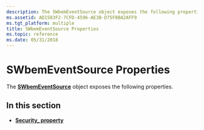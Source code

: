 ```yaml
---
description: The SWbemEventSource object exposes the following properties.
ms.assetid: AD1583F2-7CFD-4596-AE3B-D75F8BA2AFF9
ms.tgt_platform: multiple
title: SWbemEventSource Properties
ms.topic: reference
ms.date: 05/31/2018
---
```


# SWbemEventSource Properties

The [**SWbemEventSource**](swbemeventsource.md) object exposes the following properties.

## In this section

-   [**Security\_ property**](swbemeventsource-security-.md)

 

 



